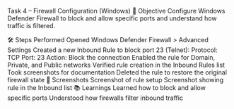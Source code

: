 Task 4 – Firewall Configuration (Windows)
🔧 Objective
Configure Windows Defender Firewall to block and allow specific ports and understand how traffic is filtered.

🛠 Steps Performed
Opened Windows Defender Firewall > Advanced Settings
Created a new Inbound Rule to block port 23 (Telnet):
Protocol: TCP
Port: 23
Action: Block the connection
Enabled the rule for Domain, Private, and Public networks
Verified rule creation in the Inbound Rules list
Took screenshots for documentation
Deleted the rule to restore the original firewall state
📸 Screenshots
Screenshot of rule setup
Screenshot showing rule in the Inbound list
📚 Learnings
Learned how to block and allow specific ports
Understood how firewalls filter inbound traffic
